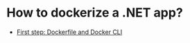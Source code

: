 # How to dockerize a .NET app?

- [First step: Dockerfile and Docker CLI](./docs/how-to-use-dockerfile.md)
